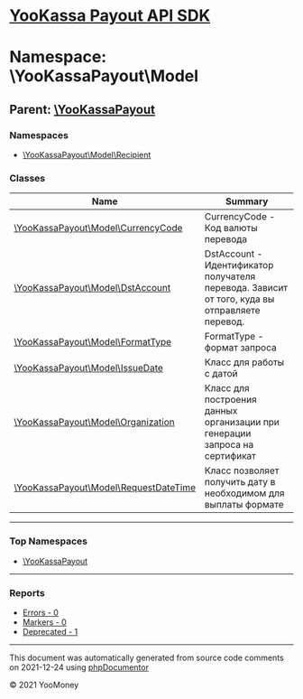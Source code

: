 # [YooKassa Payout API SDK](../home.md)

# Namespace: \YooKassaPayout\Model
## Parent: [\YooKassaPayout](../namespaces/yookassapayout.md)
### Namespaces
* [\YooKassaPayout\Model\Recipient](../namespaces/yookassapayout-model-recipient.md)
### Classes
| Name | Summary |
| ---- | ------- |
| [\YooKassaPayout\Model\CurrencyCode](../classes/YooKassaPayout-Model-CurrencyCode.md) | CurrencyCode - Код валюты перевода |
| [\YooKassaPayout\Model\DstAccount](../classes/YooKassaPayout-Model-DstAccount.md) | DstAccount - Идентификатор получателя перевода. Зависит от того, куда вы отправляете перевод. |
| [\YooKassaPayout\Model\FormatType](../classes/YooKassaPayout-Model-FormatType.md) | FormatType - формат запроса |
| [\YooKassaPayout\Model\IssueDate](../classes/YooKassaPayout-Model-IssueDate.md) | Класс для работы с датой |
| [\YooKassaPayout\Model\Organization](../classes/YooKassaPayout-Model-Organization.md) | Класс для построения данных организации при генерации запроса на сертификат |
| [\YooKassaPayout\Model\RequestDateTime](../classes/YooKassaPayout-Model-RequestDateTime.md) | Класс позволяет получить дату в необходимом для выплаты формате |

---

### Top Namespaces

* [\YooKassaPayout](../namespaces/yookassapayout.md)

---

### Reports
* [Errors - 0](../reports/errors.md)
* [Markers - 0](../reports/markers.md)
* [Deprecated - 1](../reports/deprecated.md)

---

This document was automatically generated from source code comments on 2021-12-24 using [phpDocumentor](http://www.phpdoc.org/)

&copy; 2021 YooMoney